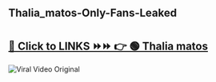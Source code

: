 
 ## Thalia_matos-Only-Fans-Leaked

# <h2><a href="https://clipsfans.com/Thalia_matos&ref=git">🔗 Click to LINKS ⏩⏩ 👉 🟢 Thalia matos </a></h2>

<a href="https://clipsfans.com/Thalia_matos&ref=git" rel="nofollow" data-target="animated-image.originalLink"><img src="https://i.ibb.co.com/xMMVF88/686577567.gif" alt="Viral Video Original" style="max-width: 100%; display: inline-block;" data-target="animated-image.originalImage"></a>
